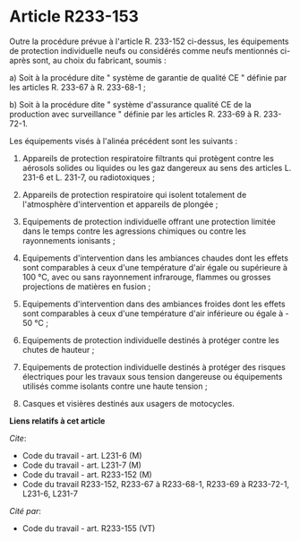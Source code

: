 # Article R233-153

Outre la procédure prévue à l'article R. 233-152 ci-dessus, les équipements de protection individuelle neufs ou considérés
comme neufs mentionnés ci-après sont, au choix du fabricant, soumis :

a) Soit à la procédure dite " système de garantie de qualité CE " définie par les articles R. 233-67 à R. 233-68-1 ;

b) Soit à la procédure dite " système d'assurance qualité CE de la production avec surveillance " définie par les articles R.
233-69 à R. 233-72-1.

Les équipements visés à l'alinéa précédent sont les suivants :

1. Appareils de protection respiratoire filtrants qui protègent contre les aérosols solides ou liquides ou les gaz dangereux
au sens des articles L. 231-6 et L. 231-7, ou radiotoxiques ;

2. Appareils de protection respiratoire qui isolent totalement de l'atmosphère d'intervention et appareils de plongée ;

3. Equipements de protection individuelle offrant une protection limitée dans le temps contre les agressions chimiques ou
contre les rayonnements ionisants ;

4. Equipements d'intervention dans les ambiances chaudes dont les effets sont comparables à ceux d'une température d'air
égale ou supérieure à 100 °C, avec ou sans rayonnement infrarouge, flammes ou grosses projections de matières en fusion ;

5. Equipements d'intervention dans des ambiances froides dont les effets sont comparables à ceux d'une température d'air
inférieure ou égale à - 50 °C ;

6. Equipements de protection individuelle destinés à protéger contre les chutes de hauteur ;

7. Equipements de protection individuelle destinés à protéger des risques électriques pour les travaux sous tension
dangereuse ou équipements utilisés comme isolants contre une haute tension ;

8. Casques et visières destinés aux usagers de motocycles.

**Liens relatifs à cet article**

_Cite_:

  - Code du travail - art. L231-6 (M)
  - Code du travail - art. L231-7 (M)
  - Code du travail - art. R233-152 (M)
  - Code du travail R233-152, R233-67 à R233-68-1, R233-69 à R233-72-1, L231-6, L231-7

_Cité par_:

  - Code du travail - art. R233-155 (VT)
